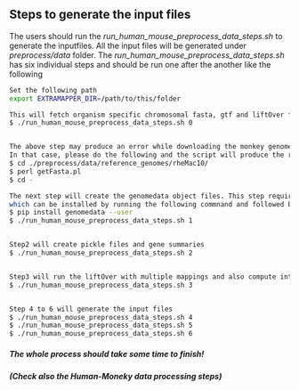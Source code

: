## Steps to generate the input files
The users should run the _run_human_mouse_preprocess_data_steps.sh_ to generate the inputfiles. All the input files will be generated under _preprocess/data_ folder. The _run_human_mouse_preprocess_data_steps.sh_ has six individual steps and should be run one after the another like the following 
```bash
Set the following path
export EXTRAMAPPER_DIR=/path/to/this/folder

This will fetch organism specific chromosomal fasta, gtf and liftOver files. 
$ ./run_human_mouse_preprocess_data_steps.sh 0


The above step may produce an error while downloading the monkey genome from UCSC. 
In that case, please do the following and the script will produce the required fasta files.
$ cd ./preprocess/data/reference_genomes/rheMac10/
$ perl getFasta.pl
$ cd -

The next step will create the genomedata object files. This step requires genomedata package
which can be installed by running the following commnand and followed by the step 1 commnad.
$ pip install genomedata --user
$ ./run_human_mouse_preprocess_data_steps.sh 1


Step2 will create pickle files and gene summaries
$ ./run_human_mouse_preprocess_data_steps.sh 2


Step3 will run the liftOver with multiple mappings and also compute intersections with the other set of exons
$ ./run_human_mouse_preprocess_data_steps.sh 3


Step 4 to 6 will generate the input files
$ ./run_human_mouse_preprocess_data_steps.sh 4
$ ./run_human_mouse_preprocess_data_steps.sh 5
$ ./run_human_mouse_preprocess_data_steps.sh 6
```
##### The whole process should take some time to finish!
##### (Check also the Human-Moneky data processing steps)

